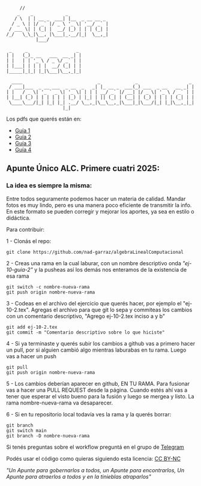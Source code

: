 ```
     //
    _    _            _                     
   / \  | | __ _  ___| |__  _ __ __ _       
  / _ \ | |/ _` |/ _ \ '_ \| '__/ _` |      
 / ___ \| | (_| |  __/ |_) | | | (_| |      
/_/   \_\_|\__, |\___|_.__/|_|  \__,_|      
           |___/

 _     _                  _ 
| |   (_)_ __   ___  __ _| |
| |   | | '_ \ / _ \/ _` | |
| |___| | | | |  __/ (_| | |
|_____|_|_| |_|\___|\__,_|_|
                            
  ____                            _             _                   _ 
 / ___|___  _ __ ___  _ __  _   _| |_ __ _  ___(_) ___  _ __   __ _| |
| |   / _ \| '_ ` _ \| '_ \| | | | __/ _` |/ __| |/ _ \| '_ \ / _` | |
| |__| (_) | | | | | | |_) | |_| | || (_| | (__| | (_) | | | | (_| | |
 \____\___/|_| |_| |_| .__/ \__,_|\__\__,_|\___|_|\___/|_| |_|\__,_|_|
                     |_|                                              

```

Los pdfs que querés están en:

- [Guía 1](https://github.com/nad-garraz/algebraLinealComputacional/blob/main/1-guia/1-sol.pdf)
- [Guía 2](https://github.com/nad-garraz/algebraLinealComputacional/blob/main/2-guia/2-sol.pdf)
- [Guía 3](https://github.com/nad-garraz/algebraLinealComputacional/blob/main/3-guia/3-sol.pdf)
- [Guía 4](https://github.com/nad-garraz/algebraLinealComputacional/blob/main/4-guia/4-sol.pdf)

## Apunte Único ALC. Primere cuatri 2025:

### La idea es siempre la misma:

Entre todos seguramente podemos hacer un materia de calidad. Mandar fotos
es muy lindo, pero es una manera poco eficiente de transmitir la info. En este formato se pueden corregir
y mejorar los aportes, ya sea en estilo o didáctica.

Para contribuir:

1 - Clonás el repo:
```
git clone https://github.com/nad-garraz/algebraLinealComputacional
```

2 - Creas una rama en la cual laburar, con un nombre descriptivo onda _"ej-10-guia-2"_ y la pusheas así
    los demás nos enteramos de la existencia de esa rama
```
git switch -c nombre-nueva-rama
git push origin nombre-nueva-rama
```

3 - Codeas en el archivo del ejercicio que querés hacer, por ejemplo el "ej-10-2.tex". Agregas el archivo para que git lo sepa y
    commiteas los cambios con un comentario descriptivo, "Agrego ej-10-2.tex inciso a y b"
```
git add ej-10-2.tex 
git commit -m "Comentario descriptivo sobre lo que hiciste"
```

4 - Si ya terminaste y querés subir los cambios a github vas a primero hacer un pull, 
    por si alguien cambió algo mientras laburabas en tu rama. Luego vas a hacer un push
```
git pull
git push origin nombre-nueva-rama
```
5 - Los cambios deberían aparecer en github, EN TU RAMA. Para fusionar vas a hacer una PULL REQUEST
    desde la página. Cuando estés ahí vas a tener que esperar el visto bueno para la fusión y luego
    se mergea y listo. La rama nombre-nueva-rama va desaparecer.

6 - Si en tu repositorio local todavía ves la rama y la querés borrar:
```
git branch
git switch main
git branch -D nombre-nueva-rama
```

Si tenés preguntas sobre el workflow preguntá en el grupo de [Telegram](https://t.me/+1znt2GV1i8cwMTNh)


Podés usar el código como quieras siguiendo esta licencia: [CC BY-NC](https://creativecommons.org/licenses/by-nc/4.0/)

_"Un Apunte para gobernarlos a todos, un Apunte para encontrarlos, Un Apunte para atraerlos a todos y en la tinieblas atraparlos"_
